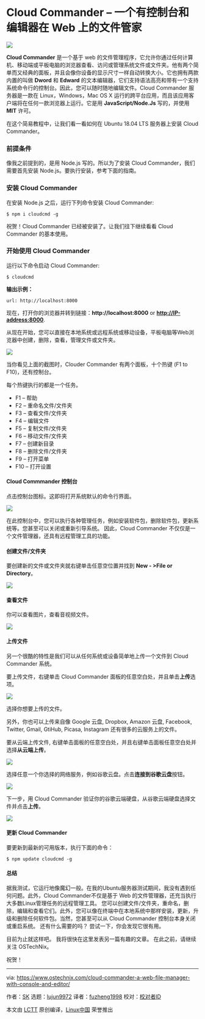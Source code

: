 Cloud Commander – 一个有控制台和编辑器在 Web 上的文件管家
======

![](https://www.ostechnix.com/wp-content/uploads/2016/05/Cloud-Commander-A-Web-File-Manager-With-Console-And-Editor-720x340.png)

**Cloud Commander** 是一个基于 web 的文件管理程序，它允许你通过任何计算机、移动端或平板电脑的浏览器查看、访问或管理系统文件或文件夹。他有两个简单而又经典的面板，并且会像你设备的显示尺寸一样自动转换大小。它也拥有两款内置的叫做 **Dword** 和 **Edward** 的文本编辑器，它们支持语法高亮和带有一个支持系统命令行的控制台。因此，您可以随时随地编辑文件。Cloud Commander 服务器是一款在 Linux，Windows，Mac OS X 运行的跨平台应用，而且该应用客户端将在任何一款浏览器上运行。它是用 **JavaScript/Node.Js** 写的，并使用 **MIT** 许可。

在这个简易教程中，让我们看一看如何在 Ubuntu 18.04 LTS 服务器上安装 Cloud Commander。

### 前提条件

像我之前提到的，是用 Node.js 写的。所以为了安装 Cloud Commander，我们需要首先安装 Node.js。要执行安装，参考下面的指南。

### 安装 Cloud Commander

在安装 Node.js 之后，运行下列命令安装 Cloud Commander:
```
$ npm i cloudcmd -g

```

祝贺！Cloud Commander 已经被安装了。让我们往下继续看看 Cloud Commander 的基本使用。

### 开始使用 Cloud Commander

运行以下命令启动 Cloud Commander:
```
$ cloudcmd

```

**输出示例：**

```
url: http://localhost:8000

```

现在，打开你的浏览器并转到链接：**http://localhost:8000** or **<http://IP-address:8000>**.

从现在开始，您可以直接在本地系统或远程系统或移动设备，平板电脑等Web浏览器中创建，删除，查看，管理文件或文件夹。

![][2]

当你看见上面的截图时，Clouder Commander 有两个面板，十个热键 (F1 to F10)，还有控制台。

每个热键执行的都是一个任务。

  * F1 – 帮助
  * F2 – 重命名文件/文件夹
  * F3 – 查看文件/文件夹
  * F4 – 编辑文件
  * F5 – 复制文件/文件夹
  * F6 – 移动文件/文件夹
  * F7 – 创建新目录
  * F8 – 删除文件/文件夹
  * F9 – 打开菜单
  * F10 – 打开设置



#### Cloud Commmander 控制台

点击控制台图标。这即将打开系统默认的命令行界面。

![][3]

在此控制台中，您可以执行各种管理任务，例如安装软件包，删除软件包，更新系统等。您甚至可以关闭或重新引导系统。 因此，Cloud Commander 不仅仅是一个文件管理器，还具有远程管理工具的功能。

#### 创建文件/文件夹

要创建新的文件或文件夹就右键单击任意空位置并找到 **New - >File or Directory**。

![][4]

#### 查看文件

你可以查看图片，查看音视频文件。

![][5]

#### 上传文件

另一个很酷的特性是我们可以从任何系统或设备简单地上传一个文件到 Cloud Commander 系统。

要上传文件，右键单击 Cloud Commander 面板的任意空白处，并且单击**上传**选项。

![][6]

选择你想要上传的文件。

另外，你也可以上传来自像 Google 云盘, Dropbox, Amazon 云盘, Facebook, Twitter, Gmail, GtiHub, Picasa, Instagram 还有很多的云服务上的文件。

要从云端上传文件, 右键单击面板的任意空白处，并且右键单击面板任意空白处并选择**从云端上传**。

![][7]

选择任意一个你选择的网络服务，例如谷歌云盘。点击**连接到谷歌云盘**按钮。

![][8]

下一步，用 Cloud Commander 验证你的谷歌云端硬盘，从谷歌云端硬盘选择文件并点击**上传**。

![][9]

#### 更新 Cloud Commander

要更新到最新的可用版本，执行下面的命令：
```
$ npm update cloudcmd -g

```

#### 总结

据我测试，它运行地像魔幻一般。在我的Ubuntu服务器测试期间，我没有遇到任何问题。此外，Cloud Commander不仅是基于 Web 的文件管理器，还充当执行大多数Linux管理任务的远程管理工具。 您可以创建文件/文件夹，重命名，删除，编辑和查看它们。此外，您可以像在终端中在本地系统中那样安装，更新，升级和删除任何软件包。当然，您甚至可以从 Cloud Commander 控制台本身关闭或重启系统。 还有什么需要的吗？ 尝试一下，你会发现它很有用。

目前为止就这样吧。 我将很快在这里发表另一篇有趣的文章。 在此之前，请继续关注 OSTechNix。

祝贺！



--------------------------------------------------------------------------------

via: https://www.ostechnix.com/cloud-commander-a-web-file-manager-with-console-and-editor/

作者：[SK][a]
选题：[lujun9972](https://github.com/lujun9972)
译者：[fuzheng1998](https://github.com/fuzheng1998)
校对：[校对者ID](https://github.com/校对者ID)

本文由 [LCTT](https://github.com/LCTT/TranslateProject) 原创编译，[Linux中国](https://linux.cn/) 荣誉推出

[a]:https://www.ostechnix.com/author/sk/
[1]:data:image/gif;base64,R0lGODlhAQABAIAAAAAAAP///yH5BAEAAAAALAAAAAABAAEAAAIBRAA7
[2]:http://www.ostechnix.com/wp-content/uploads/2016/05/Cloud-Commander-Google-Chrome_006-4.jpg
[3]:http://www.ostechnix.com/wp-content/uploads/2016/05/Cloud-Commander-Google-Chrome_007-2.jpg
[4]:http://www.ostechnix.com/wp-content/uploads/2016/05/Cloud-commander-file-folder-1.png
[5]:http://www.ostechnix.com/wp-content/uploads/2016/05/Cloud-Commander-home-sk-Google-Chrome_008-1.jpg
[6]:http://www.ostechnix.com/wp-content/uploads/2016/05/cloud-commander-upload-2.png
[7]:http://www.ostechnix.com/wp-content/uploads/2016/05/upload-from-cloud-1.png
[8]:http://www.ostechnix.com/wp-content/uploads/2016/05/Cloud-Commander-home-sk-Google-Chrome_009-2.jpg
[9]:http://www.ostechnix.com/wp-content/uploads/2016/05/Cloud-Commander-home-sk-Google-Chrome_010-1.jpg

